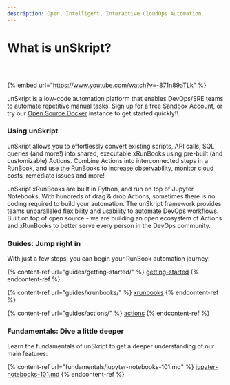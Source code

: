 ```yaml
---
description: Open, Intelligent, Interactive CloudOps Automation
---
```


# What is unSkript?

<figure><img src="https://img.shields.io/github/stars/unskript/Awesome-CloudOPs-Automation?color=orange&#x26;style=for-the-badge" alt=""><figcaption></figcaption></figure>

<div>

<figure><img src="https://img.shields.io/endpoint?url=https://raw.githubusercontent.com/unskript/Awesome-CloudOps-Automation/master/.github/images/runbookShield.json&#x26;style=for-the-badge" alt=""><figcaption></figcaption></figure>

 

<figure><img src="https://img.shields.io/endpoint?url=https://raw.githubusercontent.com/unskript/Awesome-CloudOps-Automation/master/.github/images/actionShield.json&#x26;style=for-the-badge" alt=""><figcaption></figcaption></figure>

</div>

{% embed url="https://www.youtube.com/watch?v=-871n89aTLk" %}

unSkript is a low-code automation platform that enables DevOps/SRE teams to automate repetitive manual tasks.  Sign up for a [free Sandbox Account](https://us.app.unskript.io/signup), or try our [Open Source Docker](https://github.com/unskript/Awesome-CloudOps-Automation) instance to get started quickly!\


### Using unSkript

unSkript allows you to effortlessly convert existing scripts, API calls, SQL queries (and more!) into shared, executable xRunBooks using pre-built (and customizable) Actions. Combine Actions into interconnected steps in a RunBook, and use the RunBooks to increase observability, monitor cloud costs, remediate issues and more!

unSkript xRunBooks are built in Python, and run on top of Jupyter Notebooks. With hundreds of drag & drop Actions, sometimes there is no coding required to build your automation. The unSkript framework provides teams unparalleled flexibility and usability to automate DevOps workflows. Built on top of open source - we are building an open ecosystem of Actions and xRunBooks to better serve every person in the DevOps community.

### Guides: Jump right in

With just a few steps, you can begin your RunBook automation journey:

{% content-ref url="guides/getting-started/" %}
[getting-started](guides/getting-started/)
{% endcontent-ref %}

{% content-ref url="guides/xrunbooks/" %}
[xrunbooks](guides/xrunbooks/)
{% endcontent-ref %}

{% content-ref url="guides/actions/" %}
[actions](guides/actions/)
{% endcontent-ref %}

### Fundamentals: Dive a little deeper

Learn the fundamentals of unSkript to get a deeper understanding of our main features:

{% content-ref url="fundamentals/jupyter-notebooks-101.md" %}
[jupyter-notebooks-101.md](fundamentals/jupyter-notebooks-101.md)
{% endcontent-ref %}
